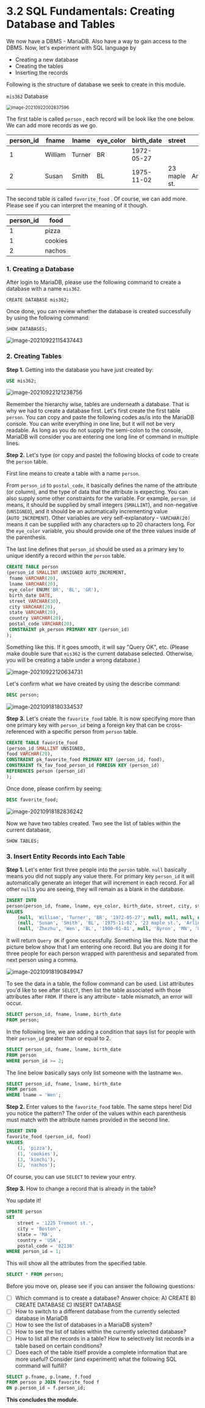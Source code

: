 # 3.2 SQL Fundamentals: Creating Database and Tables

We now have a DBMS - MariaDB. Also have a way to gain access to the DBMS. Now, let's experiment with SQL language by 

* Creating a new database 
* Creating the tables
* Inserting the records

Following is the structure of database we seek to create in this module. 

`mis362` Database

<img src="images/image-20210922002837596.png" alt="image-20210922002837596" style="zoom: 80%;" />

The first table is called `person` , each record will be look like the one below. We can add more records as we go. 

| person_id | fname   | lname  | eye_color | birth_date | street       | city      | state | country | postal_code |
| --------- | ------- | ------ | --------- | ---------- | ------------ | --------- | ----- | ------- | ----------- |
| 1         | William | Turner | BR        | 1972-05-27 |              |           |       |         |             |
| 2         | Susan   | Smith  | BL        | 1975-11-02 | 23 maple st. | Arlington | VA    | USA     | 20220       |

The second table is called `favorite_food` . Of course, we can add more. Please see if you can interpret the meaning of it though. 

| person_id | food    |
| --------- | ------- |
| 1         | pizza   |
| 1         | cookies |
| 2         | nachos  |

### 1. Creating a Database

After login to MariaDB, please use the following command to create a database with a name `mis362`. 

```mysql
CREATE DATABASE mis362;
```

Once done, you can review whether the database is created successfully by using the following command: 

``` mariadb
SHOW DATABASES;
```

![image-20210922115437443](images/image-20210922115437443.png)

### 2. Creating Tables

**Step 1.** Getting into the database you have just created by: 

```sql
USE mis362;
```

![image-20210922121238756](images/image-20210922121238756.png)

Remember the hierarchy wise, tables are underneath a database. That is why we had to create a database first. Let's first create the first table `person`. You can copy and paste the following codes as/is into the MariaDB console. You can write everything in one line, but it will not be very readable. As long as you do not supply the semi-colon to the console, MariaDB will consider you are entering one long line of command in multiple lines. 

**Step 2.** Let's type (or copy and paste) the following blocks of code to create the `person` table. 

First line means to create a table with a name `person`. 

From `person_id` to `postal_code`, it basically defines the name of the attribute (or column), and the type of data that the attribute is expecting. You can also supply some other constraints for the variable. For example, `person_id` means, it should be supplied by small integers (`SMALLINT`), and non-negative (`UNSIGNED`), and it should be an automatically incrementing value (`AUTO_INCREMENT`). Other variables are very self-explanatory - `VARCHAR(20)` means it can be supplied with any characters up to 20 characters long. For the `eye_color` variable, you should provide one of the three values inside of the parenthesis. 

The last line defines that `person_id` should be used as a primary key to unique identify a record within the `person` table. 

```sql
CREATE TABLE person
(person_id SMALLINT UNSIGNED AUTO_INCREMENT,
 fname VARCHAR(20),
 lname VARCHAR(20),
 eye_color ENUM('BR', 'BL', 'GR'),
 birth_date DATE,
 street VARCHAR(30),
 city VARCHAR(20),
 state VARCHAR(20),
 country VARCHAR(20),
 postal_code VARCHAR(20),
 CONSTRAINT pk_person PRIMARY KEY (person_id)
);
```

Something like this. If it goes smooth, it will say "Query OK", etc. (Please make double sure that `mis362` is the current database selected. Otherwise, you will be creating a table under a wrong database.) 

![image-20210922120634731](images/image-20210922120634731.png)

Let's confirm what we have created by using the describe command: 

```sql
DESC person;
```

![image-20210918180334537](./images/image-20210918180334537.png)



**Step 3.** Let's create the `favorite_food` table. It is now specifying more than one primary key with `person_id` being a foreign key that can be cross-referenced with a specific person from `person` table. 

```sql
CREATE TABLE favorite_food
(person_id SMALLINT UNSIGNED,
food VARCHAR(20),
CONSTRAINT pk_favorite_food PRIMARY KEY (person_id, food),
CONSTRAINT fk_fav_food_person_id FOREIGN KEY (person_id)
REFERENCES person (person_id)
);
```

Once done, please confirm by seeing: 

```sql
DESC favorite_food;
```

![image-20210918182836242](images/image-20210918182836242.png)

Now we have two tables created. Two see the list of tables within the current database, 

``` mariadb
SHOW TABLES;
```



### 3. Insert Entity Records into Each Table

**Step 1.** Let's enter first three people into the `person` table. `null` basically means you did not supply any value there. For primary key `person_id` it will automatically generate an integer that will increment in each record. For all other `null`s you are seeing, they will remain as a blank in the database. 

```sql
INSERT INTO 
person(person_id, fname, lname, eye_color, birth_date, street, city, state, country, postal_code)
VALUES
	(null, 'William', 'Turner', 'BR', '1972-05-27', null, null, null, null, null),
	(null, 'Susan', 'Smith', 'BL', '1975-11-02', '23 maple st.', 'Arlington', 'VA', 'USA', '20220'),
	(null, 'Zhezhu', 'Wen', 'BL', '1900-01-01', null, 'Byron', 'MN', 'USA', '55920');
```

It will return `Query OK` if gone successfully. Something like this. Note that the picture below show that I am entering one record. But you are doing it for three people for each person wrapped with parenthesis and separated from next person using a comma. 

![image-20210918190849947](images/image-20210918190849947.png)

To see the data in a table, the follow command can be used. List attributes you'd like to see after `SELECT`, then list the table associated with those attributes after `FROM`. If there is any attribute - table mismatch, an error will occur. 

```sql
SELECT person_id, fname, lname, birth_date 
FROM person;
```

In the following line, we are adding a condition that says list for people with their `person_id` greater than or equal to 2. 

```sql
SELECT person_id, fname, lname, birth_date 
FROM person
WHERE person_id >= 2;
```

The line below basically says only list someone with the lastname `Wen`. 

```sql
SELECT person_id, fname, lname, birth_date 
FROM person
WHERE lname = 'Wen';
```

**Step 2.** Enter values to the `favorite_food` table. The same steps here! Did you notice the pattern? The order of the values within each parenthesis must match with the attribute names provided in the second line. 

```sql
INSERT INTO 
favorite_food (person_id, food)
VALUES
	(1, 'pizza'),
	(1, 'cookies'),
	(3, 'kimchi'),
	(2, 'nachos');
```

Of course, you can use `SELECT` to review your entry. 



**Step 3.** How to change a record that is already in the table? 

You update it! 

```sql
UPDATE person
SET
	street = '1225 Tremont st.',
	city = 'Boston',
	state = 'MA',
	country = 'USA',
	postal_code = '02138'
WHERE person_id = 1;
```

This will show all the attributes from the specified table. 

```sql
SELECT * FROM person;
```



Before you move on, please see if you can answer the following questions: 

- [ ] Which command is to create a database? Answer choice: A) CREATE B) CREATE DATABASE C) INSERT DATABASE
- [ ] How to switch to a different database from the currently selected database in MariaDB
- [ ] How to see the list of databases in a MariaDB system? 
- [ ] How to see the list of tables within the currently selected database? 
- [ ] How to list all the records in a table? How to selectively list records in a table based on certain conditions? 
- [ ] Does each of the table itself provide a complete information that are more useful? Consider (and experiment) what the following SQL command will fulfill? 

```sql
SELECT p.fname, p.lname, f.food 
FROM person p JOIN favorite_food f
ON p.person_id = f.person_id; 
```

**This concludes the module.** 

